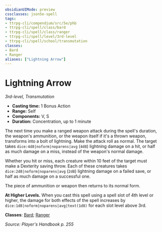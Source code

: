 ```yaml
---
obsidianUIMode: preview
cssclasses: json5e-spell
tags:
- ttrpg-cli/compendium/src/5e/phb
- ttrpg-cli/spell/class/bard
- ttrpg-cli/spell/class/ranger
- ttrpg-cli/spell/level/3rd-level
- ttrpg-cli/spell/school/transmutation
classes:
- Bard
- Ranger
aliases: ["Lightning Arrow"]
---
```

# Lightning Arrow
*3rd-level, Transmutation*  


- **Casting time:** 1 Bonus Action
- **Range:** Self
- **Components:** V, S
- **Duration:** Concentration, up to 1 minute

The next time you make a ranged weapon attack during the spell's duration, the weapon's ammunition, or the weapon itself if it's a thrown weapon, transforms into a bolt of lightning. Make the attack roll as normal. The target takes `dice:4d8|noform|noparens|avg` (`4d8`) lightning damage on a hit, or half as much damage on a miss, instead of the weapon's normal damage.

Whether you hit or miss, each creature within 10 feet of the target must make a Dexterity saving throw. Each of these creatures takes `dice:2d8|noform|noparens|avg` (`2d8`) lightning damage on a failed save, or half as much damage on a successful one.

The piece of ammunition or weapon then returns to its normal form.

**At Higher Levels.** When you cast this spell using a spell slot of 4th level or higher, the damage for both effects of the spell increases by `dice:1d8|noform|noparens|avg|text(1d8)` for each slot level above 3rd.

**Classes**: [Bard](3-Mechanics/CLI/lists/list-spells-classes-bard.md); [Ranger](3-Mechanics/CLI/lists/list-spells-classes-ranger.md)

*Source: Player's Handbook p. 255*